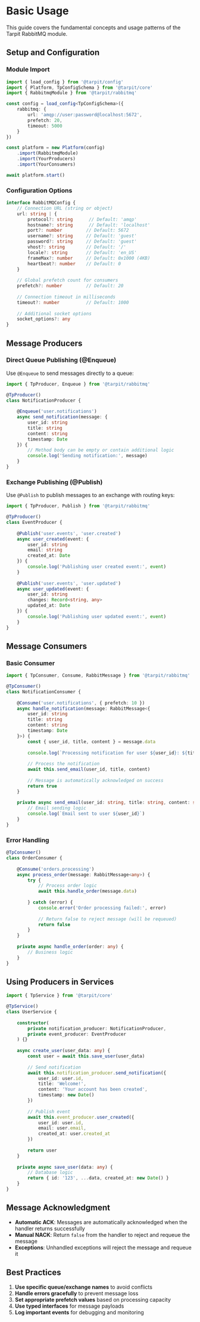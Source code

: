 # Basic Usage

This guide covers the fundamental concepts and usage patterns of the Tarpit RabbitMQ module.

## Setup and Configuration

### Module Import

```typescript
import { load_config } from '@tarpit/config'
import { Platform, TpConfigSchema } from '@tarpit/core'
import { RabbitmqModule } from '@tarpit/rabbitmq'

const config = load_config<TpConfigSchema>({
    rabbitmq: {
        url: 'amqp://user:password@localhost:5672',
        prefetch: 20,
        timeout: 5000
    }
})

const platform = new Platform(config)
    .import(RabbitmqModule)
    .import(YourProducers)
    .import(YourConsumers)

await platform.start()
```

### Configuration Options

```typescript
interface RabbitMQConfig {
    // Connection URL (string or object)
    url: string | {
        protocol?: string      // Default: 'amqp'
        hostname?: string      // Default: 'localhost'
        port?: number         // Default: 5672
        username?: string     // Default: 'guest'
        password?: string     // Default: 'guest'
        vhost?: string        // Default: '/'
        locale?: string       // Default: 'en_US'
        frameMax?: number     // Default: 0x1000 (4KB)
        heartbeat?: number    // Default: 0
    }
    
    // Global prefetch count for consumers
    prefetch?: number         // Default: 20
    
    // Connection timeout in milliseconds
    timeout?: number          // Default: 1000
    
    // Additional socket options
    socket_options?: any
}
```

## Message Producers

### Direct Queue Publishing (@Enqueue)

Use `@Enqueue` to send messages directly to a queue:

```typescript
import { TpProducer, Enqueue } from '@tarpit/rabbitmq'

@TpProducer()
class NotificationProducer {
    
    @Enqueue('user.notifications')
    async send_notification(message: {
        user_id: string
        title: string
        content: string
        timestamp: Date
    }) {
        // Method body can be empty or contain additional logic
        console.log('Sending notification:', message)
    }
}
```

### Exchange Publishing (@Publish)

Use `@Publish` to publish messages to an exchange with routing keys:

```typescript
import { TpProducer, Publish } from '@tarpit/rabbitmq'

@TpProducer()
class EventProducer {
    
    @Publish('user.events', 'user.created')
    async user_created(event: {
        user_id: string
        email: string
        created_at: Date
    }) {
        console.log('Publishing user created event:', event)
    }
    
    @Publish('user.events', 'user.updated')
    async user_updated(event: {
        user_id: string
        changes: Record<string, any>
        updated_at: Date
    }) {
        console.log('Publishing user updated event:', event)
    }
}
```

## Message Consumers

### Basic Consumer

```typescript
import { TpConsumer, Consume, RabbitMessage } from '@tarpit/rabbitmq'

@TpConsumer()
class NotificationConsumer {
    
    @Consume('user.notifications', { prefetch: 10 })
    async handle_notification(message: RabbitMessage<{
        user_id: string
        title: string
        content: string
        timestamp: Date
    }>) {
        const { user_id, title, content } = message.data
        
        console.log(`Processing notification for user ${user_id}: ${title}`)
        
        // Process the notification
        await this.send_email(user_id, title, content)
        
        // Message is automatically acknowledged on success
        return true
    }
    
    private async send_email(user_id: string, title: string, content: string) {
        // Email sending logic
        console.log(`Email sent to user ${user_id}`)
    }
}
```

### Error Handling

```typescript
@TpConsumer()
class OrderConsumer {
    
    @Consume('orders.processing')
    async process_order(message: RabbitMessage<any>) {
        try {
            // Process order logic
            await this.handle_order(message.data)
            
        } catch (error) {
            console.error('Order processing failed:', error)
            
            // Return false to reject message (will be requeued)
            return false
        }
    }
    
    private async handle_order(order: any) {
        // Business logic
    }
}
```

## Using Producers in Services

```typescript
import { TpService } from '@tarpit/core'

@TpService()
class UserService {
    
    constructor(
        private notification_producer: NotificationProducer,
        private event_producer: EventProducer
    ) {}
    
    async create_user(user_data: any) {
        const user = await this.save_user(user_data)
        
        // Send notification
        await this.notification_producer.send_notification({
            user_id: user.id,
            title: 'Welcome!',
            content: 'Your account has been created',
            timestamp: new Date()
        })
        
        // Publish event
        await this.event_producer.user_created({
            user_id: user.id,
            email: user.email,
            created_at: user.created_at
        })
        
        return user
    }
    
    private async save_user(data: any) {
        // Database logic
        return { id: '123', ...data, created_at: new Date() }
    }
}
```

## Message Acknowledgment

- **Automatic ACK**: Messages are automatically acknowledged when the handler returns successfully
- **Manual NACK**: Return `false` from the handler to reject and requeue the message
- **Exceptions**: Unhandled exceptions will reject the message and requeue it

## Best Practices

1. **Use specific queue/exchange names** to avoid conflicts
2. **Handle errors gracefully** to prevent message loss
3. **Set appropriate prefetch values** based on processing capacity
4. **Use typed interfaces** for message payloads
5. **Log important events** for debugging and monitoring 
